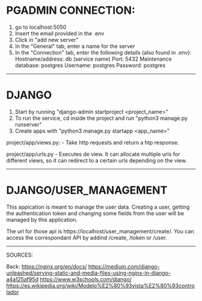 # PGADMIN CONNECTION:
1) go to localhost:5050
2) Insert the email provided in the .env
3) Click in "add new server"
4) In the "General" tab, enter a name for the server
5) In the "Connection" tab, enter the following details (also found in .env):
   Hostname/address: db (service name)
   Port: 5432
   Maintenance database: postgres
   Username: postgres
   Password: postgres

___________________________________________________________________________________________________
# DJANGO 

1. Start by running "django-admin startproject <project_name>"
2. To run the service, cd inside the project and run "python3 manage.py runserver"
3. Create apps with "python3 manage.py startapp <app_name>"

project/app/views.py:
    -   Take http requests and return a htp response.

project/app/urls.py
    -   Executes de view. It can allocate multiple urls for different
        views, so it can redirect to a certain urls depending on the view.

___________________________________________________________________________________________________
# DJANGO/USER_MANAGEMENT

This appication is meant to manage the user data.
Creating a user, getting the authentication token and changing some fields from the user
will be managed by this application.

The url for those api is https://localhost/user_management/create/.
You can access the correspondant API by addind /create, /token or /user.
___________________________________________________________________________________________________

SOURCES:

Back:
https://nginx.org/en/docs/
https://medium.com/django-unleashed/serving-static-and-media-files-using-nginx-in-django-a4a125af95d
https://www.w3schools.com/django/
https://es.wikipedia.org/wiki/Modelo%E2%80%93vista%E2%80%93controlador

